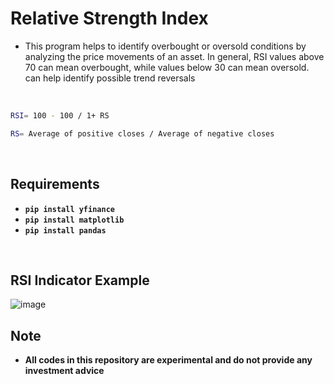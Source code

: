 # Relative Strength Index
* This program helps to identify overbought or oversold conditions by analyzing the price movements of an asset. In general, RSI values above 70 can mean overbought, while values below 30 can mean oversold. can help identify possible trend reversals

<br>

```bash
RSI= 100 - 100 / 1+ RS

RS= Average of positive closes / Average of negative closes
```

<br>


## Requirements
* **`pip install yfinance`**<br/>
* **`pip install matplotlib`**<br/>
* **`pip install pandas`**<br/>

<br>



## RSI Indicator Example
![image](https://github.com/Efe-Eroglu/Indicators/assets/95614657/657a5b55-1fcc-4289-bbf8-0c3415f159e9)

## Note
* **All codes in this repository are experimental and do not provide any investment advice**
